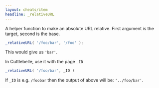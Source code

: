 ```yaml
---
layout: cheats/item
headline: _relativeURL
---
```


A helper function to make an absolute URL relative. First argument is the target, second is the base.

```js
_relativeURL( '/foo/bar', '/foo' );
```

This would give us `'bar'`.

In Cuttlebelle, use it with the page `_ID`

```js
_relativeURL( '/foo/bar', _ID )
```

If `_ID` is e.g. `/foobar` then the output of above will be: `'../foo/bar'`.
